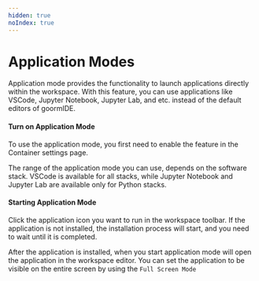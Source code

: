 ```yaml
---
hidden: true
noIndex: true
---
```


# Application Modes

Application mode provides the functionality to launch applications directly within the workspace. With this feature, you can use applications like VSCode, Jupyter Notebook, Jupyter Lab, and etc. instead of the default editors of goormIDE.

#### Turn on Application Mode <a href="#turn-on-application-mode" id="turn-on-application-mode"></a>

To use the application mode, you first need to enable the feature in the Container settings page.

The range of the application mode you can use, depends on the software stack. VSCode is available for all stacks, while Jupyter Notebook and Jupyter Lab are available only for Python stacks.

#### Starting Application Mode <a href="#starting-application-mode" id="starting-application-mode"></a>

Click the application icon you want to run in the workspace toolbar. If the application is not installed, the installation process will start, and you need to wait until it is completed.

After the application is installed, when you start application mode will open the application in the workspace editor. You can set the application to be visible on the entire screen by using the `Full Screen Mode`
